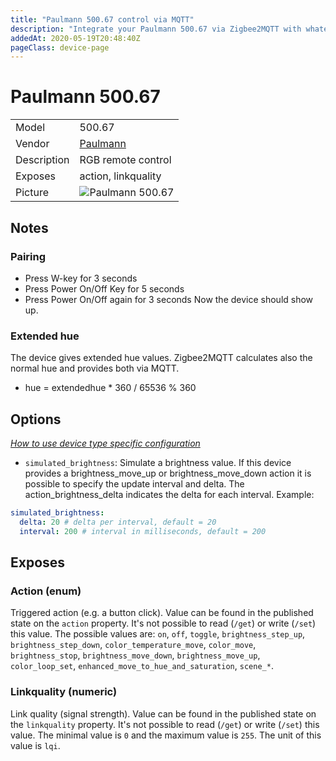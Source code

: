 ```yaml
---
title: "Paulmann 500.67 control via MQTT"
description: "Integrate your Paulmann 500.67 via Zigbee2MQTT with whatever smart home infrastructure you are using without the vendor's bridge or gateway."
addedAt: 2020-05-19T20:48:40Z
pageClass: device-page
---
```


<!-- !!!! -->
<!-- ATTENTION: This file is auto-generated through docgen! -->
<!-- You can only edit the "Notes"-Section between the two comment lines "Notes BEGIN" and "Notes END". -->
<!-- Do not use h1 or h2 heading within "## Notes"-Section. -->
<!-- !!!! -->

# Paulmann 500.67

|     |     |
|-----|-----|
| Model | 500.67  |
| Vendor  | [Paulmann](/supported-devices/#v=Paulmann)  |
| Description | RGB remote control |
| Exposes | action, linkquality |
| Picture | ![Paulmann 500.67](https://www.zigbee2mqtt.io/images/devices/500.67.jpg) |


<!-- Notes BEGIN: You can edit here. Add "## Notes" headline if not already present. -->
## Notes


### Pairing
- Press W-key for 3 seconds
- Press Power On/Off Key for 5 seconds
- Press Power On/Off again for 3 seconds
Now the device should show up.

### Extended hue
The device gives extended hue values. Zigbee2MQTT calculates also the normal hue and provides both via MQTT.
- hue = extendedhue * 360 / 65536 % 360
<!-- Notes END: Do not edit below this line -->



## Options
*[How to use device type specific configuration](../guide/configuration/devices-groups.md#specific-device-options)*

* `simulated_brightness`: Simulate a brightness value. If this device provides a brightness_move_up or brightness_move_down action it is possible to specify the update interval and delta. The action_brightness_delta indicates the delta for each interval. Example:
```yaml
simulated_brightness:
  delta: 20 # delta per interval, default = 20
  interval: 200 # interval in milliseconds, default = 200
```


## Exposes

### Action (enum)
Triggered action (e.g. a button click).
Value can be found in the published state on the `action` property.
It's not possible to read (`/get`) or write (`/set`) this value.
The possible values are: `on`, `off`, `toggle`, `brightness_step_up`, `brightness_step_down`, `color_temperature_move`, `color_move`, `brightness_stop`, `brightness_move_down`, `brightness_move_up`, `color_loop_set`, `enhanced_move_to_hue_and_saturation`, `scene_*`.

### Linkquality (numeric)
Link quality (signal strength).
Value can be found in the published state on the `linkquality` property.
It's not possible to read (`/get`) or write (`/set`) this value.
The minimal value is `0` and the maximum value is `255`.
The unit of this value is `lqi`.

